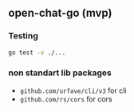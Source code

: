 ## open-chat-go (mvp)

### Testing

```bash
go test -v ./...
```

### non standart lib packages

- `github.com/urfave/cli/v3` for cli
- `github.com/rs/cors` for cors